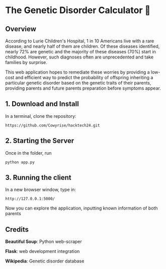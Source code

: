 # The Genetic Disorder Calculator 🧬

## Overview
According to Lurie Children's Hospital, 1 in 10 Americans live with a rare disease, and nearly half of them are children. Of these diseases identified, nearly 72% are genetic and the majority of these diseases (70%) start in childhood. However, such diagnoses often are unprecedented and take families by surprise. 

This web application hopes to remediate these worries by providing a low-cost and efficient way to predict the probability of offspring inheriting a particular genetic disorder based on the genetic traits of their parents, providing parents and future parents preparation before symptoms appear.

## 1. Download and Install 

In a terminal, clone the repository:

```
https://github.com/Cowyrise/hacktech24.git
```

## 2. Starting the Server
Once in the folder, run

```
python app.py
```

## 3. Running the client
In a new browser window, type in:
```
http://127.0.0.1:5000/
```

Now you can explore the application, inputting known information of both parents

## Credits
**Beautiful Soup**: Python web-scraper

**Flask**: web development integration

**Wikipedia**: Genetic disorder database

